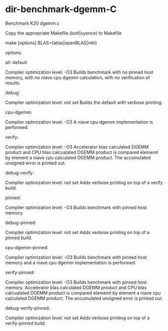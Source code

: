 # dir-benchmark-dgemm-C
Benchmark K20 dgemm.c

Copy the appropriate Makefile.(bolt|cyence) to Makefile

make [options] BLAS=(atlas|openBLAS|mkl)

options:

all: default

  Compiler optimization level: -O3
  Builds benchmark with no pinned host memory, with no niave cpu dgemm calculation, with no verification of results.

debug:

  Compiler optimization level: not set
  Builds the default with verbose printing.

cpu-dgemm:

  Compiler optimization level: -O3
  A niave cpu dgemm implementation is performed.

verify:

  Compiler optimization level: -O3
  Accelerator blas calculated DGEMM product and CPU blas calcualated DGEMM product is compared elememt by element a niave cpu calculated DGEMM product.  The accumulated unsigned error is printed out.
  
debug-verify:

  Compiler optimization level: not set
  Adds verbose printing on top of a verify build.

pinned:

  Compiler optimization level: -O3
  Builds benchmark with pinned host memory.
  
debug-pinned:

  Compiler optimization level: not set
  Adds verbose printing on top of a pinned build.
  
cpu-dgemm-pinned:

  Compiler optimization level: -O3
  Builds benchmark with pinned host memory and a niave cpu dgemm implementation is performed.
  
verify-pinned:

  Compiler optimization level: -O3
  Builds benchmark with pinned host memory.  Accelerator blas calculated DGEMM product and CPU blas calcualated DGEMM product is compared elememt by element a niave cpu calculated DGEMM product.  The accumulated unsigned error is printed out.

debug-verify-pinned:

  Compiler optimization level: not set
  Adds verbose printing on top of a verify-pinned build.
  

